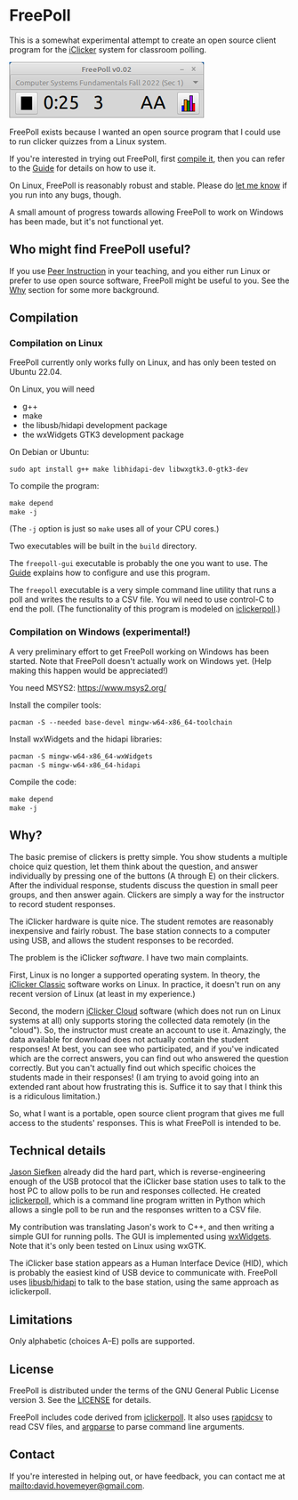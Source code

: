 # FreePoll

This is a somewhat experimental attempt to create an open source client program
for the [iClicker](https://www.iclicker.com/) system for classroom
polling.

![FreePoll GUI screenshot](img/screenshot.png)

FreePoll exists because I wanted an open source program that I could
use to run clicker quizzes from a Linux system.

If you're interested in trying out FreePoll, first [compile it](#compilation),
then you can refer to the [Guide](guide.md) for details on how to use it.

On Linux, FreePoll is reasonably robust and stable. Please do
[let me know](#contact) if you run into any bugs, though.

A small amount of progress towards allowing FreePoll to work on Windows
has been made, but it's not functional yet.

## Who might find FreePoll useful?

If you use [Peer Instruction](https://mazur.harvard.edu/research-areas/peer-instruction)
in your teaching, and you either run Linux or prefer to use open source software,
FreePoll might be useful to you.  See the [Why](#why) section for some more
background.

## Compilation

### Compilation on Linux

FreePoll currently only works fully on Linux, and has only been tested
on Ubuntu 22.04.

On Linux, you will need

* g++
* make
* the libusb/hidapi development package
* the wxWidgets GTK3 development package

On Debian or Ubuntu:

```
sudo apt install g++ make libhidapi-dev libwxgtk3.0-gtk3-dev
```

To compile the program:

```
make depend
make -j
```

(The `-j` option is just so `make` uses all of your CPU cores.)

Two executables will be built in the `build` directory.

The `freepoll-gui` executable is probably the one you want to use.
The [Guide](guide.md) explains how to configure and use this program.

The `freepoll` executable is a very simple command line utility that
runs a poll and writes the results to a CSV file. You wil need
to use control-C to end the poll. (The functionality of this program
is modeled on [iclickerpoll](https://github.com/siefkenj/iclickerpoll).)

### Compilation on Windows (experimental!)

A very preliminary effort to get FreePoll working on Windows has been started.
Note that FreePoll doesn't actually work on Windows yet. (Help making
this happen would be appreciated!)

You need MSYS2: <https://www.msys2.org/>

Install the compiler tools:

```
pacman -S --needed base-devel mingw-w64-x86_64-toolchain
```

Install wxWidgets and the hidapi libraries:

```
pacman -S mingw-w64-x86_64-wxWidgets
pacman -S mingw-w64-x86_64-hidapi
```

Compile the code:

```
make depend
make -j
```

## Why?

The basic premise of clickers is pretty simple. You show students a
multiple choice quiz question, let them think about the question,
and answer individually by pressing one of the buttons (A through E)
on their clickers.  After the individual response, students discuss
the question in small peer groups, and then answer again. Clickers
are simply a way for the instructor to record student responses.

The iClicker hardware is quite nice. The student remotes are
reasonably inexpensive and fairly robust. The base station
connects to a computer using USB, and allows the student responses
to be recorded.

The problem is the iClicker *software*.  I have two main complaints.

First, Linux is no longer a supported operating system. In theory, the
[iClicker Classic](https://www.iclicker.com/downloads/iclicker-classic/)
software works on Linux. In practice, it doesn't run on any recent version
of Linux (at least in my experience.)

Second, the modern [iClicker Cloud](https://www.iclicker.com/instructors/software/iclicker-cloud/)
software (which does not run on Linux systems at all) only supports storing
the collected data remotely (in the "cloud").
So, the instructor must create an account to use it. Amazingly,
the data available for download does not actually contain the student
responses! At best, you can see who participated, and if you've
indicated which are the correct answers, you can find out who answered
the question correctly. But you can't actually find out which specific
choices the students made in their responses! (I am trying to avoid going
into an extended rant about how frustrating this is. Suffice it to say
that I think this is a ridiculous limitation.)

So, what I want is a portable, open source client program that gives
me full access to the students' responses.  This is what FreePoll
is intended to be.

## Technical details

[Jason Siefken](https://www.math.toronto.edu/siefkenj/homepage/index.html)
already did the hard part, which is reverse-engineering enough of the
USB protocol that the iClicker base station uses to talk to the host PC
to allow polls to be run and responses collected. He created
[iclickerpoll](https://github.com/siefkenj/iclickerpoll), which is a
command line program written in Python which allows a single poll to be
run and the responses written to a CSV file.

My contribution was translating Jason's work to C++, and then writing
a simple GUI for running polls.  The GUI is implemented using
[wxWidgets](https://www.wxwidgets.org/).  Note that it's only been
tested on Linux using wxGTK.

The iClicker base station appears as a Human Interface Device (HID),
which is probably the easiest kind of USB device to communicate with.
FreePoll uses [libusb/hidapi](https://github.com/libusb/hidapi)
to talk to the base station, using the same approach as iclickerpoll.

## Limitations

Only alphabetic (choices A–E) polls are supported.

## License

FreePoll is distributed under the terms of the GNU General Public License
version 3.  See the [LICENSE](LICENSE) for details.

FreePoll includes code derived from [iclickerpoll](https://github.com/siefkenj/iclickerpoll).
It also uses [rapidcsv](https://github.com/d99kris/rapidcsv) to read CSV files,
and [argparse](https://github.com/stdbug/argparse) to parse command line
arguments.

## Contact

If you're interested in helping out, or have feedback, you can contact me at
<mailto:david.hovemeyer@gmail.com>.

